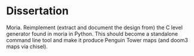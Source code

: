 # Dissertation
Moria. Reimplement (extract and document the design from) the C level generator found in moria in Python.  This should become a standalone command line tool and make it produce Penguin Tower maps (and doom3 maps via chisel).
